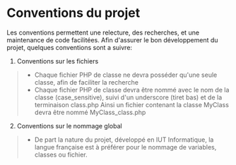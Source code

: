 # Conventions du projet

Les conventions permettent une relecture, des recherches, et une maintenance de code facilitées.
Afin d'assurer le bon développement du projet, quelques conventions sont a suivre:

1.  Conventions sur les fichiers
> *   Chaque fichier PHP de classe ne devra posséder qu'une seule classe, afin de faciliter la recherche
> *   Chaque fichier PHP de classe devra être nommé avec le nom de la classe (case_sensitive), suivi d'un underscore (tiret bas) et de la terminaison class.php
>     Ainsi un fichier contenant la classe MyClass devra être nommé MyClass_class.php

2. Conventions sur le nommage global
> *   De part la nature du projet, développé en IUT Informatique, la langue française est à préférer pour le nommage de variables, classes ou fichier.
